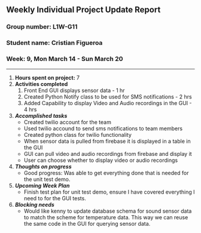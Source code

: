 ## Weekly Individual Project Update Report
### Group number: L1W-G11
### Student name: Cristian Figueroa
### Week: 9, Mon March 14 - Sun March 20
___
1. **Hours spent on project:**
   7
2. **Activities completed**
   1. Front End GUI displays sensor data - 1 hr
   2. Created Python Notify class to be used for SMS notifications - 2 hrs
   3. Added Capability to display Video and Audio recordings in the GUI - 4 hrs
3. ***Accomplished tasks***
   - Created twilio account for the team
   - Used twilio accound to send sms notifications to team members
   - Created python class for twilio functionality
   - When sensor data is pulled from firebase it is displayed in a table in the GUI
   - GUI can pull video and audio recordings from firebase and display it
   - User can choose whether to display video or audio recordings
4. ***Thoughts on progress***
   - Good progress: Was able to get everything done that is needed for the unit test demo.
5. ***Upcoming Week Plan***
   - Finish test plan for unit test demo, ensure I have covered everything I need to for the GUI tests.
6. ***Blocking needs***
   - Would like kenny to update database schema for sound sensor data to match the scheme for temperature data.
   This way we can reuse the same code in the GUI for querying sensor data.